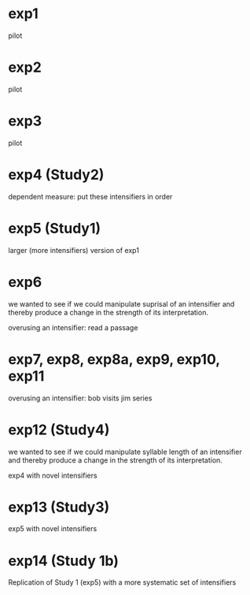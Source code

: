 # exp1

pilot

# exp2

pilot

# exp3

pilot

# exp4 (Study2)

dependent measure: put these intensifiers in order

# exp5 (Study1)

larger (more intensifiers) version of exp1

# exp6

we wanted to see if we could manipulate suprisal of an intensifier and thereby produce a change in the strength of its interpretation.

overusing an intensifier: read a passage

# exp7, exp8, exp8a, exp9, exp10, exp11

overusing an intensifier: bob visits jim series

# exp12 (Study4)

we wanted to see if we could manipulate syllable length of an intensifier and thereby produce a change in the strength of its interpretation.

exp4 with novel intensifiers

# exp13 (Study3)

exp5 with novel intensifiers

# exp14 (Study 1b)

Replication of Study 1 (exp5) with a more systematic set of intensifiers

